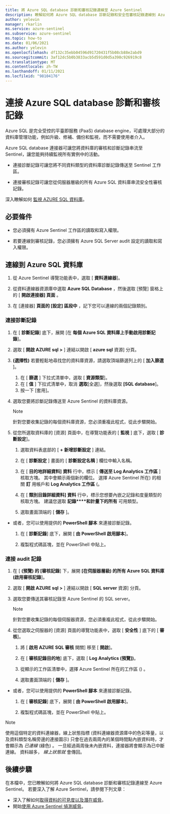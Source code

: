 ```yaml
---
title: 將 Azure SQL database 診斷和審核記錄連線至 Azure Sentinel
description: 瞭解如何將 Azure SQL database 診斷記錄和安全性審核記錄連線到 Azure Sentinel。
author: yelevin
manager: rkarlin
ms.service: azure-sentinel
ms.subservice: azure-sentinel
ms.topic: how-to
ms.date: 01/06/2021
ms.author: yelevin
ms.openlocfilehash: df132c35ebb04596d91720431f5b08cb88e2abd9
ms.sourcegitcommit: 3af12dc5b0b3833acb5d591d0d5a398c926919c8
ms.translationtype: MT
ms.contentlocale: zh-TW
ms.lasthandoff: 01/11/2021
ms.locfileid: "98104176"
---
```

# <a name="connect-azure-sql-database-diagnostics-and-auditing-logs"></a>連接 Azure SQL database 診斷和審核記錄

Azure SQL 是完全受控的平臺即服務 (PaaS) database engine，可處理大部分的資料庫管理功能，例如升級、修補、備份和監視，而不需要使用者介入。 

Azure SQL database 連接器可讓您將資料庫的審核和診斷記錄串流至 Sentinel，讓您能夠持續監視所有實例中的活動。

- 連接診斷記錄可讓您將不同資料類型的資料庫診斷記錄傳送至 Sentinel 工作區。

- 連接審核記錄可讓您從伺服器層級的所有 Azure SQL 資料庫串流安全性審核記錄。

深入瞭解如何 [監視 AZURE SQL 資料庫](../azure-sql/database/metrics-diagnostic-telemetry-logging-streaming-export-configure.md)。

## <a name="prerequisites"></a>必要條件

- 您必須擁有 Azure Sentinel 工作區的讀取和寫入權限。

- 若要連線到審核記錄，您必須擁有 Azure SQL Server audit 設定的讀取和寫入權限。

## <a name="connect-to-azure-sql-database"></a>連線到 Azure SQL 資料庫
    
1. 從 Azure Sentinel 導覽功能表中，選取 [ **資料連線器**]。

1. 從資料連線器資源庫中選取 **Azure SQL Database** ，然後選取 [預覽] 窗格上的 [ **開啟連接器] 頁面**  。

1. 在 [連接器] **頁面的 [設定] 區段中** ，記下您可以連線的兩個記錄類別。

### <a name="connect-diagnostics-logs"></a>連接診斷記錄

1. 在 [ **診斷記錄**] 底下，展開 [在 **每個 Azure SQL 資料庫上手動啟用診斷記錄**]。

1. 選取 [ **開啟 AZURE sql >** ] 連結以開啟 [ **azure sql** 資源] 分頁。

1. **(選擇性)** 若要輕鬆地尋找您的資料庫資源，請選取頂端篩選列上的 [ **加入篩選** ]。
    1. 在 [ **篩選** ] 下拉式清單中，選取 [ **資源類型**]。
    1. 在 [ **值** ] 下拉式清單中，取消 **選取**[全選]，然後選取 **[SQL database**]。
    1. 按一下 [套用]。
    
1. 選取您要將診斷記錄傳送至 Azure Sentinel 的資料庫資源。

    > [!NOTE]
    > 針對您要收集記錄的每個資料庫資源，您必須重複此程式，從此步驟開始。

1. 從您所選取資料庫的 [資源] 頁面中，在導覽功能表的 [ **監視** ] 底下，選取 [ **診斷設定**]。

    1. 選取資料表底部的 [ **+ 新增診斷設定** ] 連結。

    1. 在 [ **診斷設定** ] 畫面的 [  **診斷設定名稱** ] 欄位中輸入名稱。
    
    1. 在 [ **目的地詳細資料] 資料** 行中，標示 [ **傳送至 Log Analytics 工作區** ] 核取方塊。 其中會顯示兩個新的欄位。 選擇 Azure Sentinel 所在) 的相關 **訂** 用帳戶和 **Log Analytics 工作區** (。

    1. 在 [ **類別目錄詳細資料] 資料** 行中，標示您想要內嵌之記錄和度量類型的核取方塊。 建議您選取 **記錄****和計量下的所有** 可用類型。

    1. 選取畫面頂端的 [ **儲存** ]。

- 或者，您可以使用提供的 **PowerShell 腳本** 來連接診斷記錄。
    1. 在 [ **診斷記錄**] 底下，展開 [ **由 PowerShell 啟用腳本**]。

    1. 複製程式碼區塊，並在 PowerShell 中貼上。

### <a name="connect-audit-logs"></a>連接 audit 記錄

1. 在 [ **(預覽) 的 [審核記錄**] 下，展開 **[在伺服器層級) 的所有 Azure SQL 資料庫 (啟用審核記錄**]。

1. 選取 [ **開啟 AZURE sql >** ] 連結以開啟 [ **SQL server** 資源] 分頁。

1. 選取您要傳送其審核記錄至 Azure Sentinel 的 SQL server。

    > [!NOTE]
    > 針對您要收集記錄的每個伺服器資源，您必須重複此程式，從此步驟開始。

1. 從您選取之伺服器的 [資源] 頁面的導覽功能表中，選取 [ **安全性** ] 底下的 [ **審核**]。

    1. 將 [ **啟用 AZURE SQL 審核** 開關] 移至 [ **開啟**]。

    1. 在 [ **審核記錄目的地**] 底下，選取 [ **Log Analytics (預覽])**。
    
    1. 從顯示的工作區清單中，選擇 Azure Sentinel 所在的工作區 () 。

    1. 選取畫面頂端的 [ **儲存** ]。

- 或者，您可以使用提供的 **PowerShell 腳本** 來連接診斷記錄。
    1. 在 [ **審核記錄**] 底下，展開 [ **由 PowerShell 啟用腳本**]。

    1. 複製程式碼區塊，並在 PowerShell 中貼上。


> [!NOTE]
>
> 使用這個特定的資料連線器，線上狀態指標 (資料連線器資源庫中的色彩等量，以及資料類型名稱旁邊的連接圖示) 只會在過去兩周內的某個時間點內嵌資料時，才會顯示為 *已連線* (綠色) 。 一旦經過兩周後未內嵌資料，連接器將會顯示為已中斷連線。 資料越多， *線上狀態就* 會傳回。

## <a name="next-steps"></a>後續步驟
在本檔中，您已瞭解如何將 Azure SQL database 診斷和審核記錄連線至 Azure Sentinel。 若要深入了解 Azure Sentinel，請參閱下列文章：
- 深入了解如何[取得資料的可見度以及潛在威脅](quickstart-get-visibility.md)。
- 開始[使用 Azure Sentinel 偵測威脅](tutorial-detect-threats-built-in.md)。